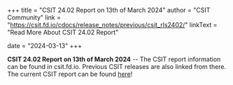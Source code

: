 +++
title = "CSIT 24.02 Report on 13th of March 2024"
author = "CSIT Community"
link = "https://csit.fd.io/cdocs/release_notes/previous/csit_rls2402/"
linkText = "Read More About CSIT 24.02 Report"

date = "2024-03-13"
+++

**CSIT 24.02 Report on 13th of March 2024** -- The CSIT report information can be found in csit.fd.io. Previous CSIT
releases are also linked from there. The current CSIT report can be found
[here](https://csit.fd.io/cdocs/release_notes/previous/csit_rls2402/)!
